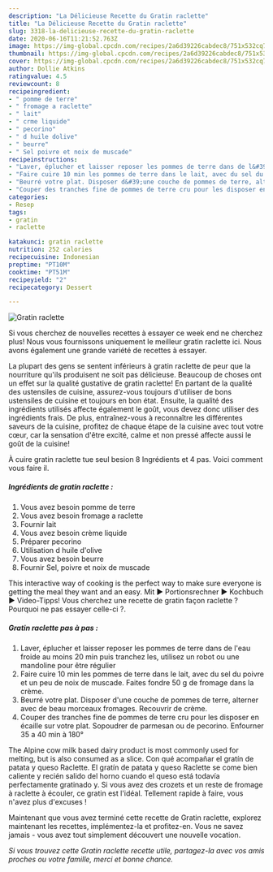```yaml
---
description: "La Délicieuse Recette du Gratin raclette"
title: "La Délicieuse Recette du Gratin raclette"
slug: 3318-la-delicieuse-recette-du-gratin-raclette
date: 2020-06-16T11:21:52.763Z
image: https://img-global.cpcdn.com/recipes/2a6d39226cabdec8/751x532cq70/gratin-raclette-photo-principale-de-la-recette.jpg
thumbnail: https://img-global.cpcdn.com/recipes/2a6d39226cabdec8/751x532cq70/gratin-raclette-photo-principale-de-la-recette.jpg
cover: https://img-global.cpcdn.com/recipes/2a6d39226cabdec8/751x532cq70/gratin-raclette-photo-principale-de-la-recette.jpg
author: Dollie Atkins
ratingvalue: 4.5
reviewcount: 8
recipeingredient:
- " pomme de terre"
- " fromage a raclette"
- " lait"
- " crme liquide"
- " pecorino"
- " d huile dolive"
- " beurre"
- " Sel poivre et noix de muscade"
recipeinstructions:
- "Laver, éplucher et laisser reposer les pommes de terre dans de l&#39;eau froide au moins 20 min puis tranchez les, utilisez un robot ou une mandoline pour être régulier"
- "Faire cuire 10 min les pommes de terre dans le lait, avec du sel du poivre et un peu de noix de muscade. Faites fondre 50 g de fromage dans la crème."
- "Beurré votre plat. Disposer d&#39;une couche de pommes de terre, alterner avec de beau morceaux fromages. Recouvrir de crème."
- "Couper des tranches fine de pommes de terre cru pour les disposer en écaille sur votre plat. Sopoudrer de parmesan ou de pecorino. Enfourner 35 a 40 min à 180°"
categories:
- Resep
tags:
- gratin
- raclette

katakunci: gratin raclette 
nutrition: 252 calories
recipecuisine: Indonesian
preptime: "PT10M"
cooktime: "PT51M"
recipeyield: "2"
recipecategory: Dessert

---
```



![Gratin raclette](https://img-global.cpcdn.com/recipes/2a6d39226cabdec8/751x532cq70/gratin-raclette-photo-principale-de-la-recette.jpg)

Si vous cherchez de nouvelles recettes à essayer ce week end ne cherchez plus! Nous vous fournissons uniquement le meilleur gratin raclette ici. Nous avons également une grande variété de recettes à essayer.

La plupart des gens se sentent inférieurs à gratin raclette de peur que la nourriture qu'ils produisent ne soit pas délicieuse. Beaucoup de choses ont un effet sur la qualité gustative de gratin raclette! En partant de la qualité des ustensiles de cuisine, assurez-vous toujours d'utiliser de bons ustensiles de cuisine et toujours en bon état. Ensuite, la qualité des ingrédients utilisés affecte également le goût, vous devez donc utiliser des ingrédients frais. De plus, entraînez-vous à reconnaître les différentes saveurs de la cuisine, profitez de chaque étape de la cuisine avec tout votre cœur, car la sensation d'être excité, calme et non pressé affecte aussi le goût de la cuisine!

<!--inarticleads1-->

À cuire gratin raclette tue seul besion 8 Ingrédients et 4 pas. Voici comment vous faire il.

##### Ingrédients de gratin raclette :

1. Vous avez besoin  pomme de terre
1. Vous avez besoin  fromage a raclette
1. Fournir  lait
1. Vous avez besoin  crème liquide
1. Préparer  pecorino
1. Utilisation  d huile d&#39;olive
1. Vous avez besoin  beurre
1. Fournir  Sel, poivre et noix de muscade


This interactive way of cooking is the perfect way to make sure everyone is getting the meal they want and an easy. Mit ► Portionsrechner ► Kochbuch ► Video-Tipps! Vous cherchez une recette de gratin façon raclette ? Pourquoi ne pas essayer celle-ci ?. 

<!--inarticleads2-->

##### Gratin raclette pas à pas :

1. Laver, éplucher et laisser reposer les pommes de terre dans de l&#39;eau froide au moins 20 min puis tranchez les, utilisez un robot ou une mandoline pour être régulier
1. Faire cuire 10 min les pommes de terre dans le lait, avec du sel du poivre et un peu de noix de muscade. Faites fondre 50 g de fromage dans la crème.
1. Beurré votre plat. Disposer d&#39;une couche de pommes de terre, alterner avec de beau morceaux fromages. Recouvrir de crème.
1. Couper des tranches fine de pommes de terre cru pour les disposer en écaille sur votre plat. Sopoudrer de parmesan ou de pecorino. Enfourner 35 a 40 min à 180°


The Alpine cow milk based dairy product is most commonly used for melting, but is also consumed as a slice. Con qué acompañar el gratín de patata y queso Raclette. El gratín de patata y queso Raclette se come bien caliente y recién salido del horno cuando el queso está todavía perfectamente gratinado y. Si vous avez des crozets et un reste de fromage à raclette à écouler, ce gratin est l&#39;idéal. Tellement rapide à faire, vous n&#39;avez plus d&#39;excuses ! 

<!--inarticleads1-->

<p>
Maintenant que vous avez terminé cette recette de Gratin raclette, explorez maintenant les recettes, implémentez-la et profitez-en. Vous ne savez jamais - vous avez tout simplement découvert une nouvelle vocation.
</p>

<p>
<i>Si vous trouvez cette Gratin raclette recette utile, partagez-la avec vos amis proches ou votre famille, merci et bonne chance.</i>
</p>
